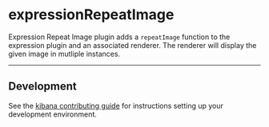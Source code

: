 # expressionRepeatImage

Expression Repeat Image plugin adds a `repeatImage` function to the expression plugin and an associated renderer. The renderer will display the given image in mutliple instances.

---

## Development

See the [kibana contributing guide](https://github.com/elastic/kibana/blob/main/CONTRIBUTING.md) for instructions setting up your development environment.
